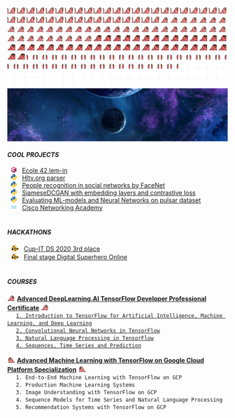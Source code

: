 <img src="custom_emoji/congaparrot.gif"
alt="parrot" title="parrot"
width="18" height="18"/>
<img src="custom_emoji/congaparrot.gif"
alt="parrot" title="parrot"
width="18" height="18"/>
<img src="custom_emoji/congaparrot.gif"
alt="parrot" title="parrot"
width="18" height="18"/>
<img src="custom_emoji/congaparrot.gif"
alt="parrot" title="parrot"
width="18" height="18"/>
<img src="custom_emoji/congaparrot.gif"
alt="parrot" title="parrot"
width="18" height="18"/>
<img src="custom_emoji/congaparrot.gif"
alt="parrot" title="parrot"
width="18" height="18"/>
<img src="custom_emoji/congaparrot.gif"
alt="parrot" title="parrot"
width="18" height="18"/>
<img src="custom_emoji/congaparrot.gif"
alt="parrot" title="parrot"
width="18" height="18"/>
<img src="custom_emoji/congaparrot.gif"
alt="parrot" title="parrot"
width="18" height="18"/>
<img src="custom_emoji/congaparrot.gif"
alt="parrot" title="parrot"
width="18" height="18"/>
<img src="custom_emoji/congaparrot.gif"
alt="parrot" title="parrot"
width="18" height="18"/>
<img src="custom_emoji/congaparrot.gif"
alt="parrot" title="parrot"
width="18" height="18"/>
<img src="custom_emoji/congaparrot.gif"
alt="parrot" title="parrot"
width="18" height="18"/>
<img src="custom_emoji/congaparrot.gif"
alt="parrot" title="parrot"
width="18" height="18"/>
<img src="custom_emoji/congaparrot.gif"
alt="parrot" title="parrot"
width="18" height="18"/>
<img src="custom_emoji/congaparrot.gif"
alt="parrot" title="parrot"
width="18" height="18"/>
<img src="custom_emoji/congaparrot.gif"
alt="parrot" title="parrot"
width="18" height="18"/>
<img src="custom_emoji/congaparrot.gif"
alt="parrot" title="parrot"
width="18" height="18"/>
<img src="custom_emoji/congaparrot.gif"
alt="parrot" title="parrot"
width="18" height="18"/>
<img src="custom_emoji/congaparrot.gif"
alt="parrot" title="parrot"
width="18" height="18"/>
<img src="custom_emoji/congaparrot.gif"
alt="parrot" title="parrot"
width="18" height="18"/>
<img src="custom_emoji/congaparrot.gif"
alt="parrot" title="parrot"
width="18" height="18"/>
<img src="custom_emoji/congaparrot.gif"
alt="parrot" title="parrot"
width="18" height="18"/>
<img src="custom_emoji/congaparrot.gif"
alt="parrot" title="parrot"
width="18" height="18"/>
<img src="custom_emoji/congaparrot.gif"
alt="parrot" title="parrot"
width="18" height="18"/>
<img src="custom_emoji/congaparrot.gif"
alt="parrot" title="parrot"
width="18" height="18"/>
<img src="custom_emoji/congaparrot.gif"
alt="parrot" title="parrot"
width="18" height="18"/>
<img src="custom_emoji/congaparrot.gif"
alt="parrot" title="parrot"
width="18" height="18"/>
<img src="custom_emoji/congaparrot.gif"
alt="parrot" title="parrot"
width="18" height="18"/>
<img src="custom_emoji/congaparrot.gif"
alt="parrot" title="parrot"
width="18" height="18"/>
<img src="custom_emoji/congaparrot.gif"
alt="parrot" title="parrot"
width="18" height="18"/>
<img src="custom_emoji/congaparrot.gif"
alt="parrot" title="parrot"
width="18" height="18"/>
<img src="custom_emoji/congaparrot.gif"
alt="parrot" title="parrot"
width="18" height="18"/>
<img src="custom_emoji/congaparrot.gif"
alt="parrot" title="parrot"
width="18" height="18"/>
<img src="custom_emoji/congaparrot.gif"
alt="parrot" title="parrot"
width="18" height="18"/>
<img src="custom_emoji/congaparrot.gif"
alt="parrot" title="parrot"
width="18" height="18"/>
<img src="custom_emoji/congaparrot.gif"
alt="parrot" title="parrot"
width="18" height="18"/>
<img src="custom_emoji/congaparrot.gif"
alt="parrot" title="parrot"
width="18" height="18"/>
<img src="custom_emoji/congaparrot.gif"
alt="parrot" title="parrot"
width="18" height="18"/>
<img src="custom_emoji/60fps_parrot.gif"
alt="parrot" title="parrot"
width="18" height="18"/>
<img src="custom_emoji/60fps_parrot.gif"
alt="parrot" title="parrot"
width="18" height="18"/>
<img src="custom_emoji/60fps_parrot.gif"
alt="parrot" title="parrot"
width="18" height="18"/>
<img src="custom_emoji/60fps_parrot.gif"
alt="parrot" title="parrot"
width="18" height="18"/>
<img src="custom_emoji/60fps_parrot.gif"
alt="parrot" title="parrot"
width="18" height="18"/>
<img src="custom_emoji/60fps_parrot.gif"
alt="parrot" title="parrot"
width="18" height="18"/>
<img src="custom_emoji/60fps_parrot.gif"
alt="parrot" title="parrot"
width="18" height="18"/>
<img src="custom_emoji/60fps_parrot.gif"
alt="parrot" title="parrot"
width="18" height="18"/>
<img src="custom_emoji/60fps_parrot.gif"
alt="parrot" title="parrot"
width="18" height="18"/>
<img src="custom_emoji/60fps_parrot.gif"
alt="parrot" title="parrot"
width="18" height="18"/>
<img src="custom_emoji/60fps_parrot.gif"
alt="parrot" title="parrot"
width="18" height="18"/>
<img src="custom_emoji/60fps_parrot.gif"
alt="parrot" title="parrot"
width="18" height="18"/>
<img src="custom_emoji/60fps_parrot.gif"
alt="parrot" title="parrot"
width="18" height="18"/>
<img src="custom_emoji/60fps_parrot.gif"
alt="parrot" title="parrot"
width="18" height="18"/>
<img src="custom_emoji/60fps_parrot.gif"
alt="parrot" title="parrot"
width="18" height="18"/>
<img src="custom_emoji/60fps_parrot.gif"
alt="parrot" title="parrot"
width="18" height="18"/>
<img src="custom_emoji/60fps_parrot.gif"
alt="parrot" title="parrot"
width="18" height="18"/>
<img src="custom_emoji/60fps_parrot.gif"
alt="parrot" title="parrot"
width="18" height="18"/>
<img src="custom_emoji/60fps_parrot.gif"
alt="parrot" title="parrot"
width="18" height="18"/>
<img src="custom_emoji/60fps_parrot.gif"
alt="parrot" title="parrot"
width="18" height="18"/>
<img src="custom_emoji/60fps_parrot.gif"
alt="parrot" title="parrot"
width="18" height="18"/>
<img src="custom_emoji/60fps_parrot.gif"
alt="parrot" title="parrot"
width="18" height="18"/>
<img src="custom_emoji/60fps_parrot.gif"
alt="parrot" title="parrot"
width="18" height="18"/>
<img src="custom_emoji/60fps_parrot.gif"
alt="parrot" title="parrot"
width="18" height="18"/>
<img src="custom_emoji/60fps_parrot.gif"
alt="parrot" title="parrot"
width="18" height="18"/>
<img src="custom_emoji/60fps_parrot.gif"
alt="parrot" title="parrot"
width="18" height="18"/>
<img src="custom_emoji/60fps_parrot.gif"
alt="parrot" title="parrot"
width="18" height="18"/>
<img src="custom_emoji/60fps_parrot.gif"
alt="parrot" title="parrot"
width="18" height="18"/>
<img src="custom_emoji/60fps_parrot.gif"
alt="parrot" title="parrot"
width="18" height="18"/>
<img src="custom_emoji/60fps_parrot.gif"
alt="parrot" title="parrot"
width="18" height="18"/>
<img src="custom_emoji/60fps_parrot.gif"
alt="parrot" title="parrot"
width="18" height="18"/>
<img src="custom_emoji/60fps_parrot.gif"
alt="parrot" title="parrot"
width="18" height="18"/>
<img src="custom_emoji/60fps_parrot.gif"
alt="parrot" title="parrot"
width="18" height="18"/>
<img src="custom_emoji/60fps_parrot.gif"
alt="parrot" title="parrot"
width="18" height="18"/>
<img src="custom_emoji/60fps_parrot.gif"
alt="parrot" title="parrot"
width="18" height="18"/>
<img src="custom_emoji/60fps_parrot.gif"
alt="parrot" title="parrot"
width="18" height="18"/>
<img src="custom_emoji/60fps_parrot.gif"
alt="parrot" title="parrot"
width="18" height="18"/>
<img src="custom_emoji/60fps_parrot.gif"
alt="parrot" title="parrot"
width="18" height="18"/>
<img src="custom_emoji/60fps_parrot.gif"
alt="parrot" title="parrot"
width="18" height="18"/>
<img src="custom_emoji/congapartyparrot.gif"
alt="parrot" title="parrot"
width="18" height="18"/>
<img src="custom_emoji/congapartyparrot.gif"
alt="parrot" title="parrot"
width="18" height="18"/>
<img src="custom_emoji/congapartyparrot.gif"
alt="parrot" title="parrot"
width="18" height="18"/>
<img src="custom_emoji/congapartyparrot.gif"
alt="parrot" title="parrot"
width="18" height="18"/>
<img src="custom_emoji/congapartyparrot.gif"
alt="parrot" title="parrot"
width="18" height="18"/>
<img src="custom_emoji/congapartyparrot.gif"
alt="parrot" title="parrot"
width="18" height="18"/>
<img src="custom_emoji/congapartyparrot.gif"
alt="parrot" title="parrot"
width="18" height="18"/>
<img src="custom_emoji/congapartyparrot.gif"
alt="parrot" title="parrot"
width="18" height="18"/>
<img src="custom_emoji/congapartyparrot.gif"
alt="parrot" title="parrot"
width="18" height="18"/>
<img src="custom_emoji/congapartyparrot.gif"
alt="parrot" title="parrot"
width="18" height="18"/>
<img src="custom_emoji/congapartyparrot.gif"
alt="parrot" title="parrot"
width="18" height="18"/>
<img src="custom_emoji/congapartyparrot.gif"
alt="parrot" title="parrot"
width="18" height="18"/>
<img src="custom_emoji/congapartyparrot.gif"
alt="parrot" title="parrot"
width="18" height="18"/>
<img src="custom_emoji/congapartyparrot.gif"
alt="parrot" title="parrot"
width="18" height="18"/>
<img src="custom_emoji/congapartyparrot.gif"
alt="parrot" title="parrot"
width="18" height="18"/>
<img src="custom_emoji/congapartyparrot.gif"
alt="parrot" title="parrot"
width="18" height="18"/>
<img src="custom_emoji/congapartyparrot.gif"
alt="parrot" title="parrot"
width="18" height="18"/>
<img src="custom_emoji/congapartyparrot.gif"
alt="parrot" title="parrot"
width="18" height="18"/>
<img src="custom_emoji/congapartyparrot.gif"
alt="parrot" title="parrot"
width="18" height="18"/>
<img src="custom_emoji/congapartyparrot.gif"
alt="parrot" title="parrot"
width="18" height="18"/>
<img src="custom_emoji/congapartyparrot.gif"
alt="parrot" title="parrot"
width="18" height="18"/>
<img src="custom_emoji/congapartyparrot.gif"
alt="parrot" title="parrot"
width="18" height="18"/>
<img src="custom_emoji/congapartyparrot.gif"
alt="parrot" title="parrot"
width="18" height="18"/>
<img src="custom_emoji/congapartyparrot.gif"
alt="parrot" title="parrot"
width="18" height="18"/>
<img src="custom_emoji/congapartyparrot.gif"
alt="parrot" title="parrot"
width="18" height="18"/>
<img src="custom_emoji/congapartyparrot.gif"
alt="parrot" title="parrot"
width="18" height="18"/>
<img src="custom_emoji/congapartyparrot.gif"
alt="parrot" title="parrot"
width="18" height="18"/>
<img src="custom_emoji/congapartyparrot.gif"
alt="parrot" title="parrot"
width="18" height="18"/>
<img src="custom_emoji/congapartyparrot.gif"
alt="parrot" title="parrot"
width="18" height="18"/>
<img src="custom_emoji/congapartyparrot.gif"
alt="parrot" title="parrot"
width="18" height="18"/>
<img src="custom_emoji/congapartyparrot.gif"
alt="parrot" title="parrot"
width="18" height="18"/>
<img src="custom_emoji/congapartyparrot.gif"
alt="parrot" title="parrot"
width="18" height="18"/>
<img src="custom_emoji/congapartyparrot.gif"
alt="parrot" title="parrot"
width="18" height="18"/>
<img src="custom_emoji/congapartyparrot.gif"
alt="parrot" title="parrot"
width="18" height="18"/>
<img src="custom_emoji/congapartyparrot.gif"
alt="parrot" title="parrot"
width="18" height="18"/>
<img src="custom_emoji/congapartyparrot.gif"
alt="parrot" title="parrot"
width="18" height="18"/>
<img src="custom_emoji/congapartyparrot.gif"
alt="parrot" title="parrot"
width="18" height="18"/>
<img src="custom_emoji/congapartyparrot.gif"
alt="parrot" title="parrot"
width="18" height="18"/>
<img src="custom_emoji/congapartyparrot.gif"
alt="parrot" title="parrot"
width="18" height="18"/>
<img src="custom_emoji/meld_parrot.gif"
alt="parrot" title="parrot"
width="18" height="18"/>
<img src="custom_emoji/meld_parrot.gif"
alt="parrot" title="parrot"
width="18" height="18"/>
<img src="custom_emoji/meld_parrot.gif"
alt="parrot" title="parrot"
width="18" height="18"/>
<img src="custom_emoji/meld_parrot.gif"
alt="parrot" title="parrot"
width="18" height="18"/>
<img src="custom_emoji/meld_parrot.gif"
alt="parrot" title="parrot"
width="18" height="18"/>
<img src="custom_emoji/meld_parrot.gif"
alt="parrot" title="parrot"
width="18" height="18"/>
<img src="custom_emoji/meld_parrot.gif"
alt="parrot" title="parrot"
width="18" height="18"/>
<img src="custom_emoji/meld_parrot.gif"
alt="parrot" title="parrot"
width="18" height="18"/>
<img src="custom_emoji/meld_parrot.gif"
alt="parrot" title="parrot"
width="18" height="18"/>
<img src="custom_emoji/meld_parrot.gif"
alt="parrot" title="parrot"
width="18" height="18"/>
<img src="custom_emoji/meld_parrot.gif"
alt="parrot" title="parrot"
width="18" height="18"/>
<img src="custom_emoji/meld_parrot.gif"
alt="parrot" title="parrot"
width="18" height="18"/>
<img src="custom_emoji/meld_parrot.gif"
alt="parrot" title="parrot"
width="18" height="18"/>
<img src="custom_emoji/meld_parrot.gif"
alt="parrot" title="parrot"
width="18" height="18"/>
<img src="custom_emoji/meld_parrot.gif"
alt="parrot" title="parrot"
width="18" height="18"/>
<img src="custom_emoji/meld_parrot.gif"
alt="parrot" title="parrot"
width="18" height="18"/>
<img src="custom_emoji/meld_parrot.gif"
alt="parrot" title="parrot"
width="18" height="18"/>
<img src="custom_emoji/meld_parrot.gif"
alt="parrot" title="parrot"
width="18" height="18"/>
<img src="custom_emoji/meld_parrot.gif"
alt="parrot" title="parrot"
width="18" height="18"/>
<img src="custom_emoji/meld_parrot.gif"
alt="parrot" title="parrot"
width="18" height="18"/>
<img src="custom_emoji/meld_parrot.gif"
alt="parrot" title="parrot"
width="18" height="18"/>
<img src="custom_emoji/meld_parrot.gif"
alt="parrot" title="parrot"
width="18" height="18"/>
<img src="custom_emoji/meld_parrot.gif"
alt="parrot" title="parrot"
width="18" height="18"/>
<img src="custom_emoji/meld_parrot.gif"
alt="parrot" title="parrot"
width="18" height="18"/>
<img src="custom_emoji/meld_parrot.gif"
alt="parrot" title="parrot"
width="18" height="18"/>
<img src="custom_emoji/meld_parrot.gif"
alt="parrot" title="parrot"
width="18" height="18"/>
<img src="custom_emoji/meld_parrot.gif"
alt="parrot" title="parrot"
width="18" height="18"/>
<img src="custom_emoji/meld_parrot.gif"
alt="parrot" title="parrot"
width="18" height="18"/>
<img src="custom_emoji/meld_parrot.gif"
alt="parrot" title="parrot"
width="18" height="18"/>
<img src="custom_emoji/meld_parrot.gif"
alt="parrot" title="parrot"
width="18" height="18"/>
<img src="custom_emoji/meld_parrot.gif"
alt="parrot" title="parrot"
width="18" height="18"/>
<img src="custom_emoji/meld_parrot.gif"
alt="parrot" title="parrot"
width="18" height="18"/>
<img src="custom_emoji/meld_parrot.gif"
alt="parrot" title="parrot"
width="18" height="18"/>
<img src="custom_emoji/meld_parrot.gif"
alt="parrot" title="parrot"
width="18" height="18"/>
<img src="custom_emoji/meld_parrot.gif"
alt="parrot" title="parrot"
width="18" height="18"/>
<img src="custom_emoji/meld_parrot.gif"
alt="parrot" title="parrot"
width="18" height="18"/>
<img src="custom_emoji/meld_parrot.gif"
alt="parrot" title="parrot"
width="18" height="18"/>
<img src="custom_emoji/meld_parrot.gif"
alt="parrot" title="parrot"
width="18" height="18"/>
<img src="custom_emoji/meld_parrot.gif"
alt="parrot" title="parrot"
width="18" height="18"/>
<img src="custom_emoji/moonwalkingparrot.gif"
alt="parrot" title="parrot"
width="18" height="18"/>
<img src="custom_emoji/moonwalkingparrot.gif"
alt="parrot" title="parrot"
width="18" height="18"/>
<img src="custom_emoji/moonwalkingparrot.gif"
alt="parrot" title="parrot"
width="18" height="18"/>
<img src="custom_emoji/moonwalkingparrot.gif"
alt="parrot" title="parrot"
width="18" height="18"/>
<img src="custom_emoji/moonwalkingparrot.gif"
alt="parrot" title="parrot"
width="18" height="18"/>
<img src="custom_emoji/moonwalkingparrot.gif"
alt="parrot" title="parrot"
width="18" height="18"/>
<img src="custom_emoji/moonwalkingparrot.gif"
alt="parrot" title="parrot"
width="18" height="18"/>
<img src="custom_emoji/moonwalkingparrot.gif"
alt="parrot" title="parrot"
width="18" height="18"/>
<img src="custom_emoji/moonwalkingparrot.gif"
alt="parrot" title="parrot"
width="18" height="18"/>
<img src="custom_emoji/moonwalkingparrot.gif"
alt="parrot" title="parrot"
width="18" height="18"/>
<img src="custom_emoji/moonwalkingparrot.gif"
alt="parrot" title="parrot"
width="18" height="18"/>
<img src="custom_emoji/moonwalkingparrot.gif"
alt="parrot" title="parrot"
width="18" height="18"/>
<img src="custom_emoji/moonwalkingparrot.gif"
alt="parrot" title="parrot"
width="18" height="18"/>
<img src="custom_emoji/moonwalkingparrot.gif"
alt="parrot" title="parrot"
width="18" height="18"/>
<img src="custom_emoji/moonwalkingparrot.gif"
alt="parrot" title="parrot"
width="18" height="18"/>
<img src="custom_emoji/moonwalkingparrot.gif"
alt="parrot" title="parrot"
width="18" height="18"/>
<img src="custom_emoji/moonwalkingparrot.gif"
alt="parrot" title="parrot"
width="18" height="18"/>
<img src="custom_emoji/moonwalkingparrot.gif"
alt="parrot" title="parrot"
width="18" height="18"/>
<img src="custom_emoji/moonwalkingparrot.gif"
alt="parrot" title="parrot"
width="18" height="18"/>
<img src="custom_emoji/moonwalkingparrot.gif"
alt="parrot" title="parrot"
width="18" height="18"/>
<img src="custom_emoji/moonwalkingparrot.gif"
alt="parrot" title="parrot"
width="18" height="18"/>
<img src="custom_emoji/moonwalkingparrot.gif"
alt="parrot" title="parrot"
width="18" height="18"/>
<img src="custom_emoji/moonwalkingparrot.gif"
alt="parrot" title="parrot"
width="18" height="18"/>
<img src="custom_emoji/moonwalkingparrot.gif"
alt="parrot" title="parrot"
width="18" height="18"/>
<img src="custom_emoji/moonwalkingparrot.gif"
alt="parrot" title="parrot"
width="18" height="18"/>
<img src="custom_emoji/moonwalkingparrot.gif"
alt="parrot" title="parrot"
width="18" height="18"/>
<img src="custom_emoji/moonwalkingparrot.gif"
alt="parrot" title="parrot"
width="18" height="18"/>
<img src="custom_emoji/moonwalkingparrot.gif"
alt="parrot" title="parrot"
width="18" height="18"/>
<img src="custom_emoji/moonwalkingparrot.gif"
alt="parrot" title="parrot"
width="18" height="18"/>
<img src="custom_emoji/moonwalkingparrot.gif"
alt="parrot" title="parrot"
width="18" height="18"/>
<img src="custom_emoji/moonwalkingparrot.gif"
alt="parrot" title="parrot"
width="18" height="18"/>
<img src="custom_emoji/moonwalkingparrot.gif"
alt="parrot" title="parrot"
width="18" height="18"/>
<img src="custom_emoji/moonwalkingparrot.gif"
alt="parrot" title="parrot"
width="18" height="18"/>
<img src="custom_emoji/moonwalkingparrot.gif"
alt="parrot" title="parrot"
width="18" height="18"/>
<img src="custom_emoji/moonwalkingparrot.gif"
alt="parrot" title="parrot"
width="18" height="18"/>
<img src="custom_emoji/moonwalkingparrot.gif"
alt="parrot" title="parrot"
width="18" height="18"/>
<img src="custom_emoji/moonwalkingparrot.gif"
alt="parrot" title="parrot"
width="18" height="18"/>
<img src="custom_emoji/moonwalkingparrot.gif"
alt="parrot" title="parrot"
width="18" height="18"/>
<img src="custom_emoji/moonwalkingparrot.gif"
alt="parrot" title="parrot"
width="18" height="18"/>
![HEADER](cosmo.jpg)



#### ***COOL PROJECTS***

&nbsp; <img src="custom_emoji/c-lang.png" 
alt="Clang" title="Clang" 
width="14" height="14"/>
&nbsp; [Ecole 42 lem-in](https://github.com/artemk1337/lem-in)  
&nbsp; <img src="custom_emoji/python.png" 
alt="Python" title="Python" 
width="14" height="14"/>
&nbsp; [Hltv.org parser](https://github.com/artemk1337/python_hltv_parser)  
&nbsp; <img src="custom_emoji/python.png" 
alt="Python" title="Python" 
width="14" height="14"/>
&nbsp; [People recognition in social networks by FaceNet](https://github.com/artemk1337/tinder_to_vk)  
&nbsp; <img src="custom_emoji/python.png" 
alt="Python" title="Python" 
width="14" height="14"/>
&nbsp; [SiameseDCGAN with embedding layers and contrastive loss](https://github.com/artemk1337/SiameseDCGAN-with-embedding-layers-and-contrastive-loss)  
&nbsp; <img src="custom_emoji/python.png" 
alt="Python" title="Python" 
width="14" height="14"/>
&nbsp; [Evaluating ML-models and Neural Networks on pulsar dataset](https://github.com/artemk1337/ML_test_all_models_on_pulsar)  
&nbsp; <img src="custom_emoji/cisco.png" 
alt="Cisco" title="Cisco" 
width="14" height="14"/>
&nbsp; [Cisco Networking Academy](https://github.com/artemk1337/cisco_networking_academy)  



#


#### ***HACKATHONS***

&nbsp; <img src="custom_emoji/this-is-fine-fire.gif" 
alt="fire" title="fire" 
width="18" height="16"/>
&nbsp; [Cup-IT DS 2020 3rd place](HACKATHONS/Cup%20IT%202020%20DS.pdf "Certificate")  
&nbsp; <img src="custom_emoji/this-is-fine-fire.gif" 
alt="fire" title="fire" 
width="18" height="16"/>
&nbsp; [Final stage Digital Superhero Online](HACKATHONS/adam.42.pdf "Certificate")  


#


#### ***COURSES***

<img src="custom_emoji/parrot.gif"
alt="parrot" title="parrot"
width="18" height="18"/>
[<ins><b>Advanced DeepLearning.AI TensorFlow Developer Professional Certificate</b></ins>][DLAI_ALL]
<img src="custom_emoji/parrot.gif"
alt="parrot" title="parrot"
width="18" height="18"/>  
&nbsp;&nbsp;&nbsp;&nbsp; [`1. Introduction to TensorFlow for Artificial Intelligence, Machine Learning, and Deep Learning`][DLAI1]  
&nbsp;&nbsp;&nbsp;&nbsp; [`2. Convolutional Neural Networks in TensorFlow`][DLAI2]  
&nbsp;&nbsp;&nbsp;&nbsp; [`3. Natural Language Processing in TensorFlow`][DLAI3]  
&nbsp;&nbsp;&nbsp;&nbsp; [`4. Sequences, Time Series and Prediction`][DLAI4]  


[DLAI_ALL]: COURSES/DeepLearning.AI%20TensorFlow%20Developer/Coursera%20RQKWMXGCYDCG.png "Certificate"  
[DLAI1]: COURSES/DeepLearning.AI%20TensorFlow%20Developer/Coursera%20TA3L4CL6SDC8.png "Certificate"  
[DLAI2]: COURSES/DeepLearning.AI%20TensorFlow%20Developer/Coursera%204WJ852DRGKEC.png "Certificate"
[DLAI3]: COURSES/DeepLearning.AI%20TensorFlow%20Developer/Coursera%20XEHPD7DKG7HN.png "Certificate"
[DLAI4]: COURSES/DeepLearning.AI%20TensorFlow%20Developer/Coursera%20JUAXXDNL9TB2.png "Certificate"


<img src="custom_emoji/reverseparrot.gif"
alt="parrot" title="parrot"
width="18" height="18"/>
<ins><b>Advanced Machine Learning with TensorFlow on Google Cloud Platform Specialization</b></ins>
<img src="custom_emoji/reverseparrot.gif"
alt="parrot" title="parrot"
width="18" height="18"/>  
&nbsp;&nbsp;&nbsp;&nbsp; `1. End-to-End Machine Learning with TensorFlow on GCP`  
&nbsp;&nbsp;&nbsp;&nbsp; `2. Production Machine Learning Systems`  
&nbsp;&nbsp;&nbsp;&nbsp; `3. Image Understanding with TensorFlow on GCP`  
&nbsp;&nbsp;&nbsp;&nbsp; `4. Sequence Models for Time Series and Natural Language Processing`  
&nbsp;&nbsp;&nbsp;&nbsp; `5. Recommendation Systems with TensorFlow on GCP`  


<!--
```diff
- text in red
+ text in green
! text in orange
# text in gray
@@ text in purple (and bold)@@
```
-->


<!--
**artemk1337/artemk1337** is a ✨ _special_ ✨ repository because its `README.md` (this file) appears on your GitHub profile.

Here are some ideas to get you started:

- 🔭 I’m currently working on ...
- 🌱 I’m currently learning ...
- 👯 I’m looking to collaborate on ...
- 🤔 I’m looking for help with ...
- 💬 Ask me about ...
- 📫 How to reach me: ...
- 😄 Pronouns: ...
- ⚡ Fun fact: ...
-->
